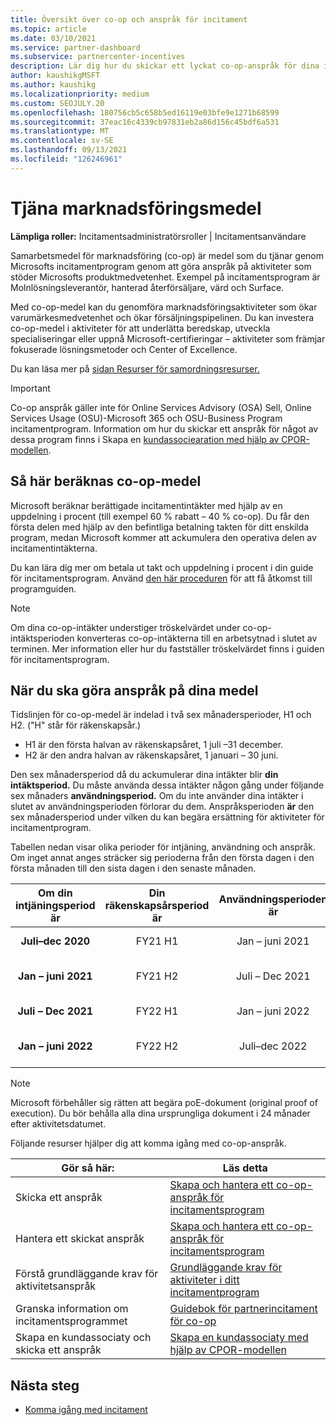 ```yaml
---
title: Översikt över co-op och anspråk för incitament
ms.topic: article
ms.date: 03/10/2021
ms.service: partner-dashboard
ms.subservice: partnercenter-incentives
description: Lär dig hur du skickar ett lyckat co-op-anspråk för dina incitament genom att organisera rätt dokumentation, fakturor, instruktioner och utförandebevis.
author: kaushikgMSFT
ms.author: kaushikg
ms.localizationpriority: medium
ms.custom: SEOJULY.20
ms.openlocfilehash: 180756cb5c658b5ed16119e03bfe9e1271b68599
ms.sourcegitcommit: 37eac16c4339cb97831eb2a86d156c45bdf6a531
ms.translationtype: MT
ms.contentlocale: sv-SE
ms.lasthandoff: 09/13/2021
ms.locfileid: "126246961"
---
```

# <a name="earn-cooperative-marketing-funds"></a>Tjäna marknadsföringsmedel

**Lämpliga roller:** Incitamentsadministratörsroller | Incitamentsanvändare

Samarbetsmedel för marknadsföring (co-op) är medel som du tjänar genom Microsofts incitamentprogram genom att göra anspråk på aktiviteter som stöder Microsofts produktmedvetenhet. Exempel på incitamentsprogram är Molnlösningsleverantör, hanterad återförsäljare, värd och Surface.

Med co-op-medel kan du genomföra marknadsföringsaktiviteter som ökar varumärkesmedvetenhet och ökar försäljningspipelinen. Du kan investera co-op-medel i aktiviteter för att underlätta beredskap, utveckla specialiseringar eller uppnå Microsoft-certifieringar – aktiviteter som främjar fokuserade lösningsmetoder och Center of Excellence.

Du kan läsa mer på [sidan Resurser för samordningsresurser.](https://partner.microsoft.com/asset/collection/co-op-funds-resources#/)

>[!Important]
>Co-op anspråk gäller inte för Online Services Advisory (OSA) Sell, Online Services Usage (OSU)-Microsoft 365 och OSU-Business Program incitamentprogram. Information om hur du skickar ett anspråk för något av dessa program finns i Skapa en [kundassociearation med hjälp av CPOR-modellen](submit-osa-claim.md).

## <a name="how-co-op-funds-are-calculated"></a>Så här beräknas co-op-medel

Microsoft beräknar berättigade incitamentintäkter med hjälp av en uppdelning i procent (till exempel 60 % rabatt – 40 % co-op). Du får den första delen med hjälp av den befintliga betalning takten för ditt enskilda program, medan Microsoft kommer att ackumulera den operativa delen av incitamentintäkterna.

Du kan lära dig mer om betala ut takt och uppdelning i procent i din guide för incitamentsprogram. Använd [den här proceduren](incentives-determined-your-program-eligibility.md) för att få åtkomst till programguiden.

>[!NOTE]
>Om dina co-op-intäkter understiger tröskelvärdet under co-op-intäktsperioden konverteras co-op-intäkterna till en arbetsytnad i slutet av terminen. Mer information eller hur du fastställer tröskelvärdet finns i guiden för incitamentsprogram.

## <a name="when-to-claim-your-funds"></a>När du ska göra anspråk på dina medel

Tidslinjen för co-op-medel är indelad i två sex månadersperioder, H1 och H2. ("H" står för räkenskapsår.)

- H1 är den första halvan av räkenskapsåret, 1 juli –31 december.
- H2 är den andra halvan av räkenskapsåret, 1 januari – 30 juni.

Den sex månadersperiod då du ackumulerar dina intäkter blir **din intäktsperiod.** Du måste använda dessa intäkter någon gång under följande sex månaders **användningsperiod.** Om du inte använder dina intäkter i slutet av användningsperioden förlorar du dem. Anspråksperioden **är** den sex månadersperiod under vilken du kan begära ersättning för aktiviteter för incitamentprogram.

Tabellen nedan visar olika perioder för intjäning, användning och anspråk. Om inget annat anges sträcker sig perioderna från den första dagen i den första månaden till den sista dagen i den senaste månaden.

|  Om din intjäningsperiod är  |Din räkenskapsårsperiod är  |  Användningsperioden är  |  Din anspråksperiod är  |
| :-----------: | :-----------: | :-----------: | :-----------: |
|**Juli–dec 2020**| FY21 H1  |  Jan – juni 2021  |  16 feb – 15 augusti 2021  |
|**Jan – juni 2021** |  FY21 H2  |  Juli – Dec 2021  |  16 augusti 2021 – 15 februari 2022  |
|**Juli – Dec 2021**|  FY22 H1  |  Jan – juni 2022  |  16 feb – 15 augusti 2022  |
|**Jan – juni 2022** |  FY22 H2  |  Juli–dec 2022  |  16 augusti 2022 – 15 februari 2023  |

>[!NOTE]
>Microsoft förbehåller sig rätten att begära poE-dokument (original proof of execution). Du bör behålla alla dina ursprungliga dokument i 24 månader efter aktivitetsdatumet.

Följande resurser hjälper dig att komma igång med co-op-anspråk.

| Gör så här: | Läs detta |
| ------ | ----------- |
| Skicka ett anspråk |  [Skapa och hantera ett co-op-anspråk för incitamentsprogram](create-incentives-claims.md)  |
| Hantera ett skickat anspråk | [Skapa och hantera ett co-op-anspråk för incitamentsprogram](create-incentives-claims.md)    |
| Förstå grundläggande krav för aktivitetsanspråk | [Grundläggande krav för aktiviteter i ditt incitamentprogram](core-requirements.md)   |
| Granska information om incitamentsprogrammet | [Guidebok för partnerincitament för co-op](https://assetsprod.microsoft.com/co-op-guidebook.pdf)  |
| Skapa en kundassociaty och skicka ett anspråk | [Skapa en kundassociaty med hjälp av CPOR-modellen](submit-osa-claim.md)   |

## <a name="next-steps"></a>Nästa steg

- [Komma igång med incitament](incentives-get-started-intro.md)

